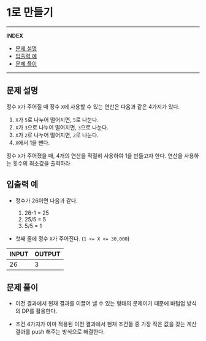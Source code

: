 # 1로 만들기

---
**INDEX**
- [문제 설명](#문제-설명)
- [입출력 예](#입출력-예)
- [문제 풀이](#문제-풀이)
---

## 문제 설명

정수 `X`가 주어질 때 정수 `X`에 사용할 수 있는 연산은 다음과 같은 4가지가 있다.

1. `X`가 `5`로 나누어 떨어지면, `5`로 나눈다.
2. `X`가 `3`으로 나누어 떨어지면, `3`으로 나눈다.
3. `X`가 `2`로 나누어 떨어지면, `2`로 나눈다.
4. `X`에서 1을 뺀다.

정수 `X`가 주어졌을 때, 4개의 연산을 적절히 사용하여 1을 만들고자 한다. 연산을 사용하는 횟수의 최소값을 출력하라

## 입출력 예

- 정수가 26이면 다음과 같다.
    1. 26-1 = 25
    2. 25/5 = 5
    3. 5/5 = 1

- 첫째 줄에 정수 `X`가 주어진다. (`1 <= X <= 30,000`)

| INPUT | OUTPUT |
|-------|--------|
| 26    | 3      |

## 문제 풀이

- 이전 결과에서 현재 결과를 이끌어 낼 수 있는 형태의 문제이기 때문에 바텀업 방식의 DP를 활용한다.

- 조건 4가지가 이미 적용된 이전 결과에서 현재 조건들 중 가장 작은 값을 갖는 계산 결과를 push 해주는 방식으로 해결한다.



